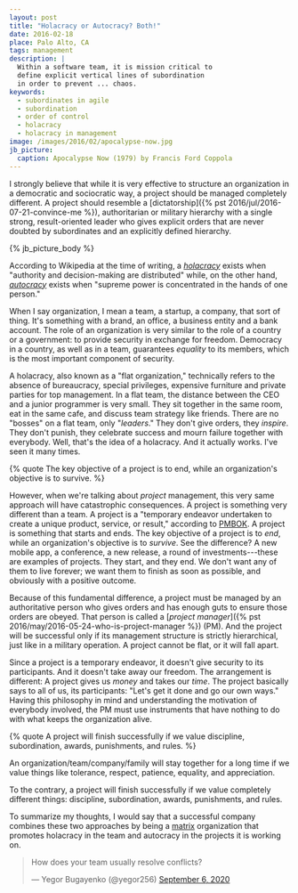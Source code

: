 ```yaml
---
layout: post
title: "Holacracy or Autocracy? Both!"
date: 2016-02-18
place: Palo Alto, CA
tags: management
description: |
  Within a software team, it is mission critical to
  define explicit vertical lines of subordination
  in order to prevent ... chaos.
keywords:
  - subordinates in agile
  - subordination
  - order of control
  - holacracy
  - holacracy in management
image: /images/2016/02/apocalypse-now.jpg
jb_picture:
  caption: Apocalypse Now (1979) by Francis Ford Coppola
---
```


I strongly believe that while it is very effective to structure
an organization in a democratic and sociocratic way, a project
should be managed completely different.
A project should resemble a
[dictatorship]({% pst 2016/jul/2016-07-21-convince-me %}), authoritarian or military hierarchy
with a single strong, result-oriented leader who gives explicit orders
that are never doubted by subordinates and an explicitly defined hierarchy.

<!--more-->

{% jb_picture_body %}

According to Wikipedia at the time of writing, a
[_holacracy_](https://en.wikipedia.org/wiki/Holacracy) exists when
"authority and decision-making are distributed" while,
on the other hand,
[_autocracy_](https://en.wikipedia.org/wiki/Autocracy) exists when
"supreme power is concentrated in the hands of one person."

When I say organization, I mean a team, a startup, a company, that
sort of thing. It's something with a brand, an office, a business entity
and a bank account. The role of an organization is very similar
to the role of a country or a government: to provide security
in exchange for freedom. Democracy in a country, as well as in a team,
guarantees _equality_ to its members,
which is the most important component of security.

A holacracy, also known as a "flat organization," technically refers to the absence
of bureaucracy, special privileges, expensive furniture and private parties
for top management. In a flat team, the distance between the CEO and
a junior programmer is very small. They sit together in the same room,
eat in the same cafe, and discuss team strategy like friends. There
are no "bosses" on a flat team, only "_leaders_." They don't give orders, they
_inspire_. They don't punish, they celebrate success and mourn failure
together with everybody. Well, that's the idea of a holacracy.
And it actually works. I've seen it many times.

{% quote The key objective of a project is to end, while an organization's objective is to survive. %}

However, when we're talking about _project_ management, this very same approach will
have catastrophic consequences. A project is something very different
than a team. A project is a "temporary endeavor
undertaken to create a unique product, service, or result," according to
[PMBOK](https://www.pmi.org/PMBOK-Guide-and-Standards.aspx).
A project is something that starts and ends. The key objective of a project
is to _end_, while an organization's objective is to _survive_. See the
difference? A new mobile app, a conference, a new release, a round of
investments---these are examples of projects. They start, and they end. We
don't want any of them to live forever; we want them to finish as soon as
possible, and obviously with a positive outcome.

Because of this fundamental difference, a project must be managed by
an authoritative person who gives orders and
has enough guts to ensure those orders are obeyed. That person is
called a [_project manager_]({% pst 2016/may/2016-05-24-who-is-project-manager %})
(PM). And the project will be successful only if
its management structure is strictly hierarchical, just like in a military operation.
A project cannot be flat, or it will fall apart.

Since a project is a temporary endeavor, it doesn't give security to its
participants. And it doesn't take away our freedom. The arrangement is
different: A project gives us _money_ and takes our _time_. The project
basically says to all of us, its participants: "Let's get it done and go
our own ways." Having this philosophy in mind and understanding the motivation
of everybody involved, the PM must use instruments that have nothing to do
with what keeps the organization alive.

{% quote A project will finish successfully if we value discipline, subordination, awards, punishments, and rules. %}

An organization/team/company/family will stay together for a long time if
we value things like tolerance, respect, patience, equality, and appreciation.

To the contrary, a project will finish successfully if we value completely
different things: discipline, subordination, awards, punishments, and rules.

To summarize my thoughts, I would say that a successful company combines
these two approaches by being a [matrix](https://en.wikipedia.org/wiki/Matrix_management)
organization that promotes holacracy in the team and autocracy in
the projects it is working on.

<blockquote class="twitter-tweet"><p lang="en" dir="ltr">How does your team usually resolve conflicts?</p>&mdash; Yegor Bugayenko (@yegor256) <a href="https://twitter.com/yegor256/status/1302490957963759617?ref_src=twsrc%5Etfw">September 6, 2020</a></blockquote> <script async src="https://platform.twitter.com/widgets.js" charset="utf-8"></script>
